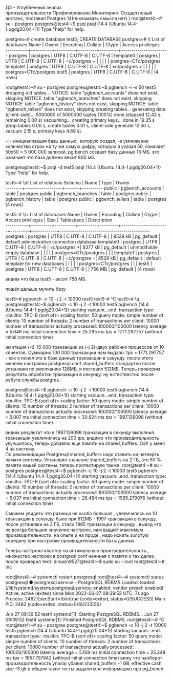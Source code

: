 ДЗ - Углубленный анализ производительности.Профилирование.Мониторинг.
Создал новый инстанс, поставил Postgres 14(показывать смысла нет) )
root@test4:~# su - postgres
postgres@test4:~$ psql
psql (14.4 (Ubuntu 14.4-1.pgdg20.04+1))
Type "help" for help.

postgres=# create database test5;
CREATE DATABASE
postgres=# \l
                              List of databases
   Name    |  Owner   | Encoding | Collate |  Ctype  |   Access privileges   
-----------+----------+----------+---------+---------+-----------------------
 postgres  | postgres | UTF8     | C.UTF-8 | C.UTF-8 | 
 template0 | postgres | UTF8     | C.UTF-8 | C.UTF-8 | =c/postgres          +
           |          |          |         |         | postgres=CTc/postgres
 template1 | postgres | UTF8     | C.UTF-8 | C.UTF-8 | =c/postgres          +
           |          |          |         |         | postgres=CTc/postgres
 test5     | postgres | UTF8     | C.UTF-8 | C.UTF-8 | 
(4 rows)

root@test4:~# su - postgres
postgres@test4:~$ pgbench -i -s 50 test5
dropping old tables...
NOTICE:  table "pgbench_accounts" does not exist, skipping
NOTICE:  table "pgbench_branches" does not exist, skipping
NOTICE:  table "pgbench_history" does not exist, skipping
NOTICE:  table "pgbench_tellers" does not exist, skipping
creating tables...
generating data (client-side)...
5000000 of 5000000 tuples (100%) done (elapsed 12.42 s, remaining 0.00 s)
vacuuming...
creating primary keys...
done in 19.35 s (drop tables 0.00 s, create tables 0.01 s, client-side generate 12.50 s, vacuum 2.15 s, primary keys 4.69 s).

-i - инициализация базы данных , которую создал, -s умножение количество строк на ту же самую цифру, которую я указал 50, означает 50x50 = 5 000 000 записей, pg bench создает базу данных 16 МБ. это означает что база должно весит 800 мб. 

postgres@test4:~$ psql -d test5
psql (14.4 (Ubuntu 14.4-1.pgdg20.04+1))
Type "help" for help.

test5=# \dt
              List of relations
 Schema |       Name       | Type  |  Owner   
--------+------------------+-------+----------
 public | pgbench_accounts | table | postgres
 public | pgbench_branches | table | postgres
 public | pgbench_history  | table | postgres
 public | pgbench_tellers  | table | postgres
(4 rows)

test5=# \l+
                                                                List of databases
   Name    |  Owner   | Encoding | Collate |  Ctype  |   Access privileges   |  Size   | Tablespace |                Description                 
-----------+----------+----------+---------+---------+-----------------------+---------+------------+--------------------------------------------
 postgres  | postgres | UTF8     | C.UTF-8 | C.UTF-8 |                       | 8529 kB | pg_default | default administrative connection database
 template0 | postgres | UTF8     | C.UTF-8 | C.UTF-8 | =c/postgres          +| 8377 kB | pg_default | unmodifiable empty database
           |          |          |         |         | postgres=CTc/postgres |         |            | 
 template1 | postgres | UTF8     | C.UTF-8 | C.UTF-8 | =c/postgres          +| 8529 kB | pg_default | default template for new databases
           |          |          |         |         | postgres=CTc/postgres |         |            | 
 test5     | postgres | UTF8     | C.UTF-8 | C.UTF-8 |                       | 756 MB  | pg_default | 
(4 rows)

видим что база test5 - весит 756 МБ.

пошёл дальше мучить базу


test5=# pgbench -c 10 -j 2 -t 10000 test5
test5-# ^C
test5=# \q
postgres@test4:~$ pgbench -c 10 -j 2 -t 10000 test5
pgbench (14.4 (Ubuntu 14.4-1.pgdg20.04+1))
starting vacuum...end.
transaction type: <builtin: TPC-B (sort of)>
scaling factor: 50
query mode: simple
number of clients: 10
number of threads: 2
number of transactions per client: 10000
number of transactions actually processed: 100000/100000
latency average = 5.646 ms
initial connection time = 25.295 ms
tps = 1771.297757 (without initial connection time)

имитация (-t)-10 000 транзакции из (-j 2)-двух рабочих процессов от 10 клиентов. Суммарно 100 000 транзакции нам выдало. 
tps = 1771.297757 - как я понял это в базе данных транзакции в секунду.
после этого меняем настройки postgresql.conf
shared_buffers стандартно после установки по умолчанию 128МБ, я поставил 512МБ. 
Теперь проверим резултать обработки транзакции в секунду. ну естествестно после ребута службы postgres. 

postgres@test4:~$ pgbench -c 10 -j 2 -t 10000 test5
pgbench (14.4 (Ubuntu 14.4-1.pgdg20.04+1))
starting vacuum...end.
transaction type: <builtin: TPC-B (sort of)>
scaling factor: 50
query mode: simple
number of clients: 10
number of threads: 2
number of transactions per client: 10000
number of transactions actually processed: 100000/100000
latency average = 5.007 ms
initial connection time = 30.924 ms
tps = 1997.139098 (without initial connection time)

видим результат что в 1997.139098 транзакции в секунду выполнил. транзакции увеличились на 200 tps. 
видимо что производительность улучшилось, теперь добавлю еще памяти на shared_buffers. ОЗУ у меня 4 на систему.  
По рекомендации Postgresql shared_buffers надо ставить на четверть памяти системы. 
Установил значение shared_buffers на 2 ГБ, это 50 % памяти нашей системы. 
теперь протестирую также. 
root@test4:~# su - postgres
postgres@test4:~$ pgbench -c 10 -j 2 -t 10000 test5
pgbench (14.4 (Ubuntu 14.4-1.pgdg20.04+1))
starting vacuum...end.
transaction type: <builtin: TPC-B (sort of)>
scaling factor: 50
query mode: simple
number of clients: 10
number of threads: 2
number of transactions per client: 10000
number of transactions actually processed: 100000/100000
latency average = 5.037 ms
initial connection time = 26.484 ms
tps = 1985.279076 (without initial connection time)

Сможем увидеть что разница не особо большая ,  увеличилось на 10 транзакции в секунду. было при 512МБ - 1997 транзакции в секунду, после установки на 2 ГБ, стало 1985 транзакции в секунду , вывод что не всегда большие значение настроек, нам выдаёт максимум производительности.
на опыте и на проде , надо искать золотую середину при настройке проиводительности базы данных. 

Теперь настроил кластер на оптимальную производительность , множество настроек в postgresl.conf 
начиная с памяти и так далее.
после проверил тест. 
 dimash9527@test4:~$ sudo su - root
root@test4:~# mc

root@test4:~# systemctl restart postgresql
root@test4:~# systemctl status postgresql
● postgresql.service - PostgreSQL RDBMS
     Loaded: loaded (/lib/systemd/system/postgresql.service; enabled; vendor preset: enabled)
     Active: active (exited) since Mon 2022-06-27 09:39:52 UTC; 7s ago
    Process: 2482 ExecStart=/bin/true (code=exited, status=0/SUCCESS)
   Main PID: 2482 (code=exited, status=0/SUCCESS)

Jun 27 09:39:52 test4 systemd[1]: Starting PostgreSQL RDBMS...
Jun 27 09:39:52 test4 systemd[1]: Finished PostgreSQL RDBMS.
root@test4:~# ^C
root@test4:~# su - postgres
postgres@test4:~$ pgbench -c 10 -j 2 -t 10000 test5
pgbench (14.4 (Ubuntu 14.4-1.pgdg20.04+1))
starting vacuum...end.
transaction type: <builtin: TPC-B (sort of)>
scaling factor: 50
query mode: simple
number of clients: 10
number of threads: 2
number of transactions per client: 10000
number of transactions actually processed: 100000/100000
latency average = 5.108 ms
initial connection time = 25.348 ms
tps = 1957.797942 (without initial connection time)
вижу что наоборот производительность упала) 
убавил shared_buffers -1 GB, effective cash size -3 gb 
в общем такие тесты выдали мне информацию про pg_bench. 